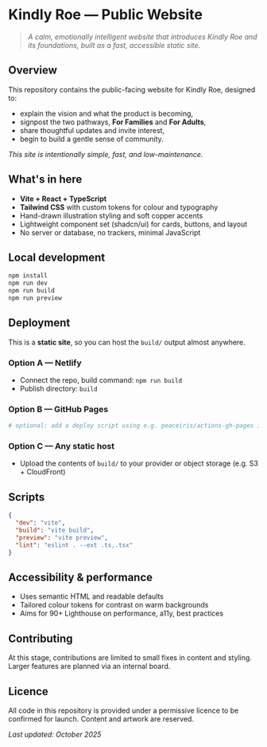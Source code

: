 # Kindly Roe — Public Website

> _A calm, emotionally intelligent website that introduces Kindly Roe and its foundations, built as a fast, accessible static site._

## Overview
This repository contains the public-facing website for Kindly Roe, designed to:
- explain the vision and what the product is becoming,
- signpost the two pathways, **For Families** and **For Adults**,
- share thoughtful updates and invite interest,
- begin to build a gentle sense of community.

_This site is intentionally simple, fast, and low-maintenance._

## What's in here
- **Vite + React + TypeScript**
- **Tailwind CSS** with custom tokens for colour and typography
- Hand-drawn illustration styling and soft copper accents
- Lightweight component set (shadcn/ui) for cards, buttons, and layout
- No server or database, no trackers, minimal JavaScript

## Local development
```bash
npm install
npm run dev
npm run build
npm run preview
```

## Deployment
This is a **static site**, so you can host the `build/` output almost anywhere.

### Option A — Netlify
- Connect the repo, build command: `npm run build`
- Publish directory: `build`

### Option B — GitHub Pages
```bash
# optional: add a deploy script using e.g. peaceiris/actions-gh-pages in CI
```

### Option C — Any static host
- Upload the contents of `build/` to your provider or object storage (e.g. S3 + CloudFront)

## Scripts
```json
{
  "dev": "vite",
  "build": "vite build",
  "preview": "vite preview",
  "lint": "eslint . --ext .ts,.tsx"
}
```

## Accessibility & performance
- Uses semantic HTML and readable defaults
- Tailored colour tokens for contrast on warm backgrounds
- Aims for 90+ Lighthouse on performance, a11y, best practices

## Contributing
At this stage, contributions are limited to small fixes in content and styling. Larger features are planned via an internal board.

## Licence
All code in this repository is provided under a permissive licence to be confirmed for launch. Content and artwork are reserved.

_Last updated: October 2025_